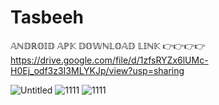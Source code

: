 # Tasbeeh
𝔸ℕ𝔻ℝ𝕆𝕀𝔻 𝔸ℙ𝕂 𝔻𝕆𝕎ℕ𝕃𝕆𝔸𝔻 𝕃𝕀ℕ𝕂 👉👉👉👉
https://drive.google.com/file/d/1zfsRYZx6lUMc-H0Ej_odf3z3I3MLYKJp/view?usp=sharing

![Untitled](https://github.com/ar-faisal/Tasbeeh/assets/90391256/d83b54aa-769e-4f48-a5ec-4c0a8c51cc0d)
![1111](https://github.com/ar-faisal/Tasbeeh/assets/90391256/6eaad8aa-7da6-4eea-b5e8-2859d9192d64)
![1111](https://github.com/ar-faisal/Tasbeeh/assets/90391256/a837e07e-b3d1-4c14-a3f8-24ae8980c53e)
